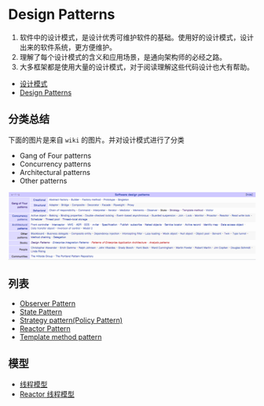 # Design Patterns

1. 软件中的设计模式，是设计优秀可维护软件的基础。使用好的设计模式，设计出来的软件系统，更方便维护。
2. 理解了每个设计模式的含义和应用场景，是通向架构师的必经之路。
3. 大多框架都是使用大量的设计模式，对于阅读理解这些代码设计也大有帮助。

- [设计模式](<https://zh.wikipedia.org/wiki/%E8%AE%BE%E8%AE%A1%E6%A8%A1%E5%BC%8F_(%E8%AE%A1%E7%AE%97%E6%9C%BA)>)
- [Design Patterns](https://en.wikipedia.org/wiki/Design_Patterns)

## 分类总结

下面的图片是来自 `wiki` 的图片。并对设计模式进行了分类

- Gang of Four patterns
- Concurrency patterns
- Architectural patterns
- Other patterns

![design pattern](design-pattern.png)

## 列表

- [Observer Pattern](observer-pattern.md)
- [State Pattern](state-pattern.md)
- [Strategy pattern(Policy Pattern)](strategy-pattern.md)
- [Reactor Pattern](reactor-pattern.md)
- [Template method pattern](template-method-pattern.md)

## 模型

- [线程模型](https://my.oschina.net/u/1024107/blog/752025)
- [Reactor 线程模型](https://blog.csdn.net/u013074465/article/details/46276967)
